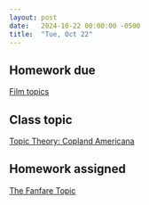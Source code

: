 ```yaml
---
layout: post
date:   2024-10-22 00:00:00 -0500
title:  "Tue, Oct 22"
---
```


## Homework due

[Film topics](https://gmuedu-my.sharepoint.com/:f:/g/personal/mlavengo_gmu_edu/EnXH-XQ_-uVKtw5tJz6xe1gB_LD7aB9uzB5G344iTHaZNg?e=qwVNA9)

## Class topic

[Topic Theory: Copland Americana](http://www.smt-v.org/archives/volume8.html#appropriating-coplands-fanfare)

## Homework assigned

[The Fanfare Topic](https://gmuedu-my.sharepoint.com/:f:/g/personal/mlavengo_gmu_edu/EnXH-XQ_-uVKtw5tJz6xe1gB_LD7aB9uzB5G344iTHaZNg?e=qwVNA9)

